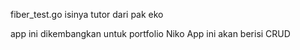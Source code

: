fiber_test.go isinya tutor dari pak eko

app ini dikembangkan untuk portfolio Niko
App ini akan berisi CRUD